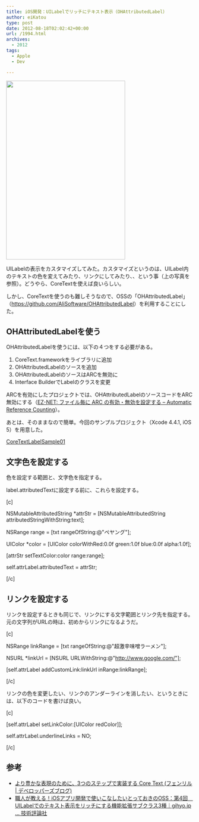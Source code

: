 ```yaml
---
title: iOS開発：UILabelでリッチにテキスト表示（OHAttributedLabel）
author: eiKatou
type: post
date: 2012-08-18T02:02:42+00:00
url: /1994.html
archives:
  - 2012
tags:
  - Apple
  - Dev

---
```

[<img src="/uploads/2012/08/CoreTextLabelSample01.png" alt="" title="CoreTextLabelSample01" width="320" height="480" class="alignnone size-full wp-image-2000" srcset="/uploads/2012/08/CoreTextLabelSample01.png 320w, /blog/uploads/2012/08/CoreTextLabelSample01-200x300.png 200w" sizes="(max-width: 320px) 100vw, 320px" />][1]
  
UILabelの表示をカスタマイズしてみた。カスタマイズというのは、UILabel内のテキストの色を変えてみたり、リンクにしてみたり、、という事（上の写真を参照）。どうやら、CoreTextを使えば良いらしい。

しかし、CoreTextを使うのも難しそうなので、OSSの「OHAttributedLabel」（<https://github.com/AliSoftware/OHAttributedLabel>）を利用することにした。

<!--more-->

## OHAttributedLabelを使う

OHAttributedLabelを使うには、以下の４つをする必要がある。

  1. CoreText.frameworkをライブラリに追加
  2. OHAttributedLabelのソースを追加
  3. OHAttributedLabelのソースはARCを無効に
  4. Interface BuilderでLabelのクラスを変更

ARCを有効にしたプロジェクトでは、OHAttributedLabelのソースコードをARC無効にする（[EZ-NET: ファイル毎に ARC の有効・無効を設定する &#8211; Automatic Reference Counting][2]）。

あとは、そのままなので簡単。今回のサンプルプロジェクト（Xcode 4.4.1, iOS 5）を用意した。
  
[CoreTextLabelSample01][3]

## 文字色を設定する

色を設定する範囲と、文字色を指定する。
  
label.attributedTextに設定する前に、これらを設定する。
  
[c]
  
NSMutableAttributedString *attrStr = [NSMutableAttributedString attributedStringWithString:text];
  
NSRange range = [txt rangeOfString:@"ペヤング"];
  
UIColor *color = [UIColor colorWithRed:0.0f green:1.0f blue:0.0f alpha:1.0f];
  
[attrStr setTextColor:color range:range];
  
self.attrLabel.attributedText = attrStr;
  
[/c]

## リンクを設定する

リンクを設定するときも同じで、リンクにする文字範囲とリンク先を指定する。元の文字列がURLの時は、初めからリンクになるようだ。
  
[c]
  
NSRange linkRange = [txt rangeOfString:@"超激辛味噌ラーメン"];
  
NSURL *linkUrl = [NSURL URLWithString:@"http://www.google.com/"];
  
[self.attrLabel addCustomLink:linkUrl inRange:linkRange];
  
[/c] 

リンクの色を変更したい、リンクのアンダーラインを消したい、というときには、以下のコードを書けば良い。
  
[c]
  
[self.attrLabel setLinkColor:[UIColor redColor]];
  
self.attrLabel.underlineLinks = NO;
  
[/c] 

## 参考

  * [より豊かな表現のために、3つのステップで実装する Core Text (フェンリル | デベロッパーズブログ)][4]
  * [職人が教える！iOSアプリ開発で使いこなしたいとっておきのOSS：第4回　UILabelでのテキスト表示をリッチにする機能拡張サブクラス3種｜gihyo.jp … 技術評論社][5]

 [1]: /blog/uploads/2012/08/CoreTextLabelSample01.png
 [2]: http://program.station.ez-net.jp/special/objective-c/llvm/arc/enable-file.asp
 [3]: /blog/uploads/2012/08/CoreTextLabelSample01.zip
 [4]: http://blog.fenrir-inc.com/jp/2011/10/core_text_sample.html
 [5]: http://gihyo.jp/dev/serial/01/ios_oss/0004?page=1
